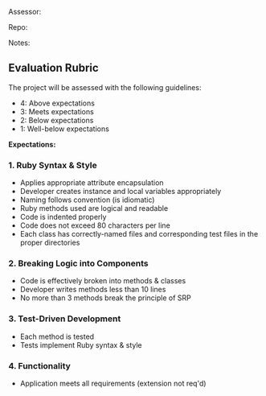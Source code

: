 Assessor:

Repo:

Notes:

## Evaluation Rubric

The project will be assessed with the following guidelines:

* 4: Above expectations
* 3: Meets expectations
* 2: Below expectations
* 1: Well-below expectations

**Expectations:**

### 1. Ruby Syntax & Style

* Applies appropriate attribute encapsulation  
* Developer creates instance and local variables appropriately
* Naming follows convention (is idiomatic)
* Ruby methods used are logical and readable
* Code is indented properly
* Code does not exceed 80 characters per line
* Each class has correctly-named files and corresponding test files in the proper directories 

### 2. Breaking Logic into Components

* Code is effectively broken into methods & classes 
* Developer writes methods less than 10 lines 
* No more than 3 methods break the principle of SRP 

### 3. Test-Driven Development

* Each method is tested  
* Tests implement Ruby syntax & style   

### 4. Functionality

* Application meets all requirements (extension not req'd)
